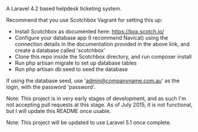 A Laravel 4.2 based helpdesk ticketing system.

Recommend that you use Scotchbox Vagrant for setting this up:

- Install Scotchbox as documented here: https://box.scotch.io/
- Configure your database app (I recommend Navicat) using the connection details in the documentation provided in the above link, and create a database called 'scotchbox'
- Clone this repo inside the Scotchbox directory, and run composer install
- Run php artisan migrate to set up database tables
- Run php artisan db:seed to seed the database

If using the database seed, use 'admin@companyname.com.au' as the login, with the password 'password'.

Note: This project is in very early stages of development, and as such I'm not accepting pull requests at this stage. As of July 2015, it is not functional, but I will update this README once usable.

Note: This project will be updated to use Laravel 5.1 once complete.